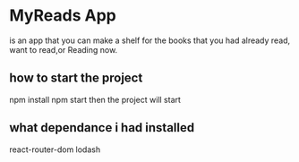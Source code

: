 # MyReads App

is an app that you can make a shelf for the books that you had already read, want to read,or Reading now.

## how to start the project

npm install
npm start
then the project will start

## what dependance i had installed

react-router-dom
lodash